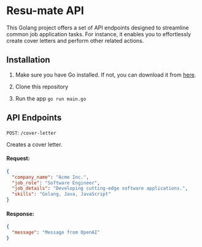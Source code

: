 # Resu-mate API

This Golang project offers a set of API endpoints designed to streamline common job application tasks. For instance, it enables you to effortlessly create cover letters and perform other related actions.

## Installation

1. Make sure you have Go installed. If not, you can download it from [here](https://golang.org/dl/).

2. Clone this repository

3. Run the app `go run main.go`

## API Endpoints

`POST`: `/cover-letter`

Creates a cover letter.

#### Request:
```json
{
  "company_name": "Acme Inc.",
  "job_role": "Software Engineer",
  "job_details": "Developing cutting-edge software applications.",
  "skills": "Golang, Java, JavaScript"
}
```
#### Response:
```json
{
  "message": "Message from OpenAI"
}
```
